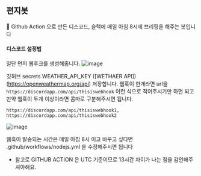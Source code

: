 ## 편지봇
📨 Github Action 으로 만든 디스코드, 슬랙에 매일 아침 8시에 브리핑을 해주는 봇입니다



#### 디스코드 설정법

일단 먼저 웹후크를 생성해줍니다.
![image](https://user-images.githubusercontent.com/32125218/76847761-e7f8c200-6885-11ea-8c69-5c4de5e545f2.png)

깃허브 secrets WEATHER_API_KEY ([WETHAER API])(https://openweathermap.org/api) 저장합니다.
웹훅이 한개라면 url을 `https://discordapp.com/api/thisiswebhook` 이런 식으로 적어주시기만 하면 되고
만약 웹훅이 두개 이상이라면 콤마로 구분해주시면 됩니다.
```
https://discordapp.com/api/thisiswebhook1,
https://discordapp.com/api/thisiswebhook2
```
![image](https://user-images.githubusercontent.com/32125218/76913894-b28ebb80-68fb-11ea-978c-57ffe17dd2bc.png)

웹훅이 발송되는 시간은 매일 아침 8시 이고 바꾸고 싶다면 .github/workflows/nodejs.yml 을 수정해주시면 됩니다
+ 참고로 GITHUB ACTION 은 UTC 기준이므로 13시간 차이가 나는 점을 감안해주셔야해요.
